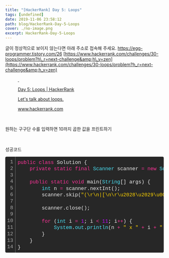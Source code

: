 ```yaml
---
title: "[HackerRank] Day 5: Loops"
tags: [undefined]
date: 2019-11-06 23:58:12
path: blog/HackerRank-Day-5-Loops
cover: ./no-image.png
excerpt: HackerRank-Day-5-Loops
---
```

글이 정상적으로 보이지 않는다면 아래 주소로 접속해 주세요.
https://egg-programmer.tistory.com/26
[https://www.hackerrank.com/challenges/30-loops/problem?h\_r=next-challenge&amp;h\_v=zen](https://www.hackerrank.com/challenges/30-loops/problem?h_r=next-challenge&amp;h_v=zen)

<figure contenteditable="false" data-ke-type="opengraph" data-og-description="Let's talk about loops." data-og-host="www.hackerrank.com" data-og-image="https://scrap.kakaocdn.net/dn/bSQAYq/hyDBjsLEpW/b2YIM6TQ366EA0b8cigSck/img.jpg?width=1200&amp;height=629&amp;face=241_105_407_286" data-og-source-url="https://www.hackerrank.com/challenges/30-loops/problem?h_r=next-challenge&amp;h_v=zen" data-og-title="Day 5: Loops | HackerRank" data-og-type="website" data-og-url="https://www.hackerrank.com/challenges/30-loops/problem" id="og_1573051801698"><a data-source-url="https://www.hackerrank.com/challenges/30-loops/problem?h_r=next-challenge&amp;h_v=zen" href="https://www.hackerrank.com/challenges/30-loops/problem" rel="noopener" target="_blank">
<div class="og-image" style="background-image: url('https://scrap.kakaocdn.net/dn/bSQAYq/hyDBjsLEpW/b2YIM6TQ366EA0b8cigSck/img.jpg?width=1200&amp;height=629&amp;face=241_105_407_286');">&nbsp;</div>
<div class="og-text">
<p class="og-title">Day 5: Loops | HackerRank</p>
<p class="og-desc">Let's talk about loops.</p>
<p class="og-host">www.hackerrank.com</p>
</div>
</a></figure>

&nbsp;

원하는 구구단 수를 입력하면 10까지 곱한 값을 프린트하기

&nbsp;

성공코드

<div class="colorscripter-code" style="color: #f0f0f0; font-family: Consolas, 'Liberation Mono', Menlo, Courier, monospace !important; position: relative !important; overflow: auto;">
<table cellpadding="0" cellspacing="0" class="colorscripter-code-table" style="margin: 0; padding: 0; border: none; background-color: #272727; border-radius: 4px;">
<tbody>
<tr>
<td style="padding: 6px; border-right: 2px solid #4f4f4f;">
<div style="margin: 0; padding: 0; word-break: normal; text-align: right; color: #aaa; font-family: Consolas, 'Liberation Mono', Menlo, Courier, monospace !important; line-height: 130%;">
<div style="line-height: 130%;">1</div>
<div style="line-height: 130%;">2</div>
<div style="line-height: 130%;">3</div>
<div style="line-height: 130%;">4</div>
<div style="line-height: 130%;">5</div>
<div style="line-height: 130%;">6</div>
<div style="line-height: 130%;">7</div>
<div style="line-height: 130%;">8</div>
<div style="line-height: 130%;">9</div>
<div style="line-height: 130%;">10</div>
<div style="line-height: 130%;">11</div>
<div style="line-height: 130%;">12</div>
<div style="line-height: 130%;">13</div>
<div style="line-height: 130%;">14</div>
</div>
</td>
<td style="padding: 6px 0; text-align: left;">
<div style="margin: 0; padding: 0; color: #f0f0f0; font-family: Consolas, 'Liberation Mono', Menlo, Courier, monospace !important; line-height: 130%;">
<div style="padding: 0 6px; white-space: pre; line-height: 130%;"><span style="color: #ff3399;">public</span>&nbsp;<span style="color: #ff3399;">class</span>&nbsp;Solution&nbsp;{</div>
<div style="padding: 0 6px; white-space: pre; line-height: 130%;">&nbsp;&nbsp;&nbsp;&nbsp;<span style="color: #ff3399;">private</span>&nbsp;<span style="color: #ff3399;">static</span>&nbsp;<span style="color: #ff3399;">final</span>&nbsp;<span style="color: #4be6fa;">Scanner</span>&nbsp;scanner&nbsp;<span style="color: #0086b3;"></span><span style="color: #ff3399;">=</span>&nbsp;<span style="color: #ff3399;">new</span>&nbsp;<span style="color: #4be6fa;">Scanner</span>(<span style="color: #4be6fa;">System</span>.<span style="color: #4be6fa;">in</span>);</div>
<div style="padding: 0 6px; white-space: pre; line-height: 130%;">&nbsp;</div>
<div style="padding: 0 6px; white-space: pre; line-height: 130%;">&nbsp;&nbsp;&nbsp;&nbsp;<span style="color: #ff3399;">public</span>&nbsp;<span style="color: #ff3399;">static</span>&nbsp;<span style="color: #ff3399;">void</span>&nbsp;main(<span style="color: #4be6fa;">String</span>[]&nbsp;args)&nbsp;{</div>
<div style="padding: 0 6px; white-space: pre; line-height: 130%;">&nbsp;&nbsp;&nbsp;&nbsp;&nbsp;&nbsp;&nbsp;&nbsp;<span style="color: #4be6fa;">int</span>&nbsp;n&nbsp;<span style="color: #0086b3;"></span><span style="color: #ff3399;">=</span>&nbsp;scanner.nextInt();</div>
<div style="padding: 0 6px; white-space: pre; line-height: 130%;">&nbsp;&nbsp;&nbsp;&nbsp;&nbsp;&nbsp;&nbsp;&nbsp;scanner.skip(<span style="color: #ffd500;">"(\r\n|[\n\r\u2028\u2029\u0085])?"</span>);</div>
<div style="padding: 0 6px; white-space: pre; line-height: 130%;">&nbsp;</div>
<div style="padding: 0 6px; white-space: pre; line-height: 130%;">&nbsp;&nbsp;&nbsp;&nbsp;&nbsp;&nbsp;&nbsp;&nbsp;scanner.close();</div>
<div style="padding: 0 6px; white-space: pre; line-height: 130%;">&nbsp;</div>
<div style="padding: 0 6px; white-space: pre; line-height: 130%;">&nbsp;&nbsp;&nbsp;&nbsp;&nbsp;&nbsp;&nbsp;&nbsp;<span style="color: #ff3399;">for</span>&nbsp;(<span style="color: #4be6fa;">int</span>&nbsp;i&nbsp;<span style="color: #0086b3;"></span><span style="color: #ff3399;">=</span>&nbsp;<span style="color: #c10aff;">1</span>;&nbsp;i&nbsp;<span style="color: #0086b3;"></span><span style="color: #ff3399;">&lt;</span>&nbsp;<span style="color: #c10aff;">11</span>;&nbsp;i<span style="color: #0086b3;"></span><span style="color: #ff3399;">+</span><span style="color: #0086b3;"></span><span style="color: #ff3399;">+</span>)&nbsp;{</div>
<div style="padding: 0 6px; white-space: pre; line-height: 130%;">&nbsp;&nbsp;&nbsp;&nbsp;&nbsp;&nbsp;&nbsp;&nbsp;&nbsp;&nbsp;&nbsp;&nbsp;<span style="color: #4be6fa;">System</span>.<span style="color: #4be6fa;">out</span>.<span style="color: #4be6fa;">println</span>(n&nbsp;<span style="color: #0086b3;"></span><span style="color: #ff3399;">+</span>&nbsp;<span style="color: #ffd500;">"&nbsp;x&nbsp;"</span>&nbsp;<span style="color: #0086b3;"></span><span style="color: #ff3399;">+</span>&nbsp;i&nbsp;<span style="color: #0086b3;"></span><span style="color: #ff3399;">+</span>&nbsp;<span style="color: #ffd500;">"&nbsp;=&nbsp;"</span>&nbsp;<span style="color: #0086b3;"></span><span style="color: #ff3399;">+</span>&nbsp;n<span style="color: #0086b3;"></span><span style="color: #ff3399;">*</span>i);</div>
<div style="padding: 0 6px; white-space: pre; line-height: 130%;">&nbsp;&nbsp;&nbsp;&nbsp;&nbsp;&nbsp;&nbsp;&nbsp;}</div>
<div style="padding: 0 6px; white-space: pre; line-height: 130%;">&nbsp;&nbsp;&nbsp;&nbsp;}</div>
<div style="padding: 0 6px; white-space: pre; line-height: 130%;">}</div>
</div>
<div style="text-align: right; margin-top: -13px; margin-right: 5px; font-size: 9px; font-style: italic;"><a href="http://colorscripter.com/info#e" rel="noopener" style="color: #4f4f4ftext-decoration:none;" target="_blank">Colored by Color Scripter</a></div>
</td>
<td style="vertical-align: bottom; padding: 0 2px 4px 0;"><a href="http://colorscripter.com/info#e" rel="noopener" style="text-decoration: none; color: white;" target="_blank"><span style="font-size: 9px; word-break: normal; background-color: #4f4f4f; color: white; border-radius: 10px; padding: 1px;">cs</span></a></td>
</tr>
</tbody>
</table>
</div>
